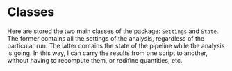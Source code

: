 # Classes

Here are stored the two main classes of the package: `Settings` and `State`. The former
contains all the settings of the analysis, regardless of the particular run. The latter
contains the state of the pipeline while the analysis is going. In this way, I can
carry the results from one script to another, without having to recompute them, or
redifine quantities, etc.